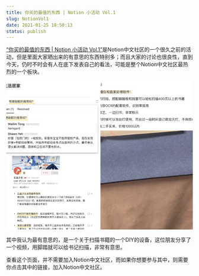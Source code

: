 ```yaml
---
title: 你买的最值的东西 | Notion 小活动 Vol.1
slug: NotionVol1
date: 2021-01-25 18:50:13
status: publish
---
```


[“你买的最值的东西 | Notion 小活动 Vol.1”](https://www.notion.so/Notion-Vol-1-bf61087195004806b34ef5d1d7bc1d23)是Notion中文社区的一个很久之前的活动，但是里面大家晒出来的有意思的东西特别多；而且大家的讨论也很良性，直到今天，仍时不时会有人在底下发表自己的看法，可能是整个Notion中文社区最热烈的一个板块。

![部分讨论截图](./assets/NotionVol1.jpg)

其中我认为最有意思的，是一个关于扫描书籍的一个DIY的设备，这位朋友分享了一个视频，用脚踏就可以给书记扫描，非常有意思。

查看这个页面，并不需要加入Notion中文社区，而如果你想要参与其中，则需要你点击其中的链接，加入Notion中文社区。